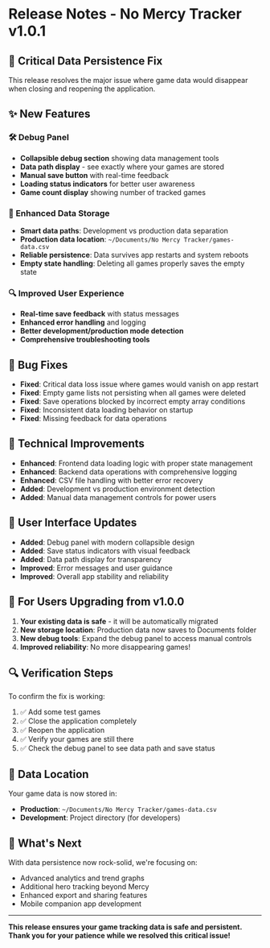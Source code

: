 # Release Notes - No Mercy Tracker v1.0.1

## 🔧 **Critical Data Persistence Fix**

This release resolves the major issue where game data would disappear when closing and reopening the application.

## ✨ **New Features**

### **🛠️ Debug Panel**

-   **Collapsible debug section** showing data management tools
-   **Data path display** - see exactly where your games are stored
-   **Manual save button** with real-time feedback
-   **Loading status indicators** for better user awareness
-   **Game count display** showing number of tracked games

### **📁 Enhanced Data Storage**

-   **Smart data paths**: Development vs production data separation
-   **Production data location**: `~/Documents/No Mercy Tracker/games-data.csv`
-   **Reliable persistence**: Data survives app restarts and system reboots
-   **Empty state handling**: Deleting all games properly saves the empty state

### **🔍 Improved User Experience**

-   **Real-time save feedback** with status messages
-   **Enhanced error handling** and logging
-   **Better development/production mode detection**
-   **Comprehensive troubleshooting tools**

## 🐛 **Bug Fixes**

-   **Fixed**: Critical data loss issue where games would vanish on app restart
-   **Fixed**: Empty game lists not persisting when all games were deleted
-   **Fixed**: Save operations blocked by incorrect empty array conditions
-   **Fixed**: Inconsistent data loading behavior on startup
-   **Fixed**: Missing feedback for data operations

## 🔄 **Technical Improvements**

-   **Enhanced**: Frontend data loading logic with proper state management
-   **Enhanced**: Backend data operations with comprehensive logging
-   **Enhanced**: CSV file handling with better error recovery
-   **Added**: Development vs production environment detection
-   **Added**: Manual data management controls for power users

## 📱 **User Interface Updates**

-   **Added**: Debug panel with modern collapsible design
-   **Added**: Save status indicators with visual feedback
-   **Added**: Data path display for transparency
-   **Improved**: Error messages and user guidance
-   **Improved**: Overall app stability and reliability

## 🎯 **For Users Upgrading from v1.0.0**

1. **Your existing data is safe** - it will be automatically migrated
2. **New storage location**: Production data now saves to Documents folder
3. **New debug tools**: Expand the debug panel to access manual controls
4. **Improved reliability**: No more disappearing games!

## 🔍 **Verification Steps**

To confirm the fix is working:

1. ✅ Add some test games
2. ✅ Close the application completely
3. ✅ Reopen the application
4. ✅ Verify your games are still there
5. ✅ Check the debug panel to see data path and save status

## 📁 **Data Location**

Your game data is now stored in:

-   **Production**: `~/Documents/No Mercy Tracker/games-data.csv`
-   **Development**: Project directory (for developers)

## 🎉 **What's Next**

With data persistence now rock-solid, we're focusing on:

-   Advanced analytics and trend graphs
-   Additional hero tracking beyond Mercy
-   Enhanced export and sharing features
-   Mobile companion app development

---

**This release ensures your game tracking data is safe and persistent. Thank you for your patience while we resolved this critical issue!**
